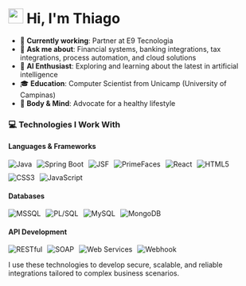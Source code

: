 <h1><img src="https://emojis.slackmojis.com/emojis/images/1531849430/4246/blob-sunglasses.gif?1531849430" width="30"/> Hi, I'm Thiago</h1>

- 🔭 **Currently working**: Partner at E9 Tecnologia  
- 💬 **Ask me about**: Financial systems, banking integrations, tax integrations, process automation, and cloud solutions  
- 🤖 **AI Enthusiast**: Exploring and learning about the latest in artificial intelligence  
- 🎓 **Education**: Computer Scientist from Unicamp (University of Campinas)  
- 💪 **Body & Mind**: Advocate for a healthy lifestyle  


### 💻 Technologies I Work With  

#### **Languages & Frameworks**  
<div style="display: flex; flex-wrap: wrap; gap: 10px;">
  <img src="https://img.shields.io/badge/Java-7--21-orange?style=for-the-badge&logo=openjdk&logoColor=white" alt="Java">
  <img src="https://img.shields.io/badge/Spring%20Boot-6DB33F?style=for-the-badge&logo=springboot&logoColor=white" alt="Spring Boot">
  <img src="https://img.shields.io/badge/JSF-blue?style=for-the-badge&logo=java&logoColor=white" alt="JSF">
  <img src="https://img.shields.io/badge/PrimeFaces-339933?style=for-the-badge&logo=primefaces&logoColor=white" alt="PrimeFaces">
  <img src="https://img.shields.io/badge/React-61DAFB?style=for-the-badge&logo=react&logoColor=black" alt="React">
  <img src="https://img.shields.io/badge/HTML5-E34F26?style=for-the-badge&logo=html5&logoColor=white" alt="HTML5">
  <img src="https://img.shields.io/badge/CSS3-1572B6?style=for-the-badge&logo=css3&logoColor=white" alt="CSS3">
  <img src="https://img.shields.io/badge/JavaScript-F7DF1E?style=for-the-badge&logo=javascript&logoColor=black" alt="JavaScript">
</div>

#### **Databases**  
<div style="display: flex; flex-wrap: wrap; gap: 10px;">
  <img src="https://img.shields.io/badge/MSSQL-CC2927?style=for-the-badge&logo=microsoftsqlserver&logoColor=white" alt="MSSQL">
  <img src="https://img.shields.io/badge/PL%2FSQL-blue?style=for-the-badge&logo=oracle&logoColor=white" alt="PL/SQL">
  <img src="https://img.shields.io/badge/MySQL-4479A1?style=for-the-badge&logo=mysql&logoColor=white" alt="MySQL">
  <img src="https://img.shields.io/badge/MongoDB-47A248?style=for-the-badge&logo=mongodb&logoColor=white" alt="MongoDB">
</div>

#### **API Development**  
<div style="display: flex; flex-wrap: wrap; gap: 10px;">
  <img src="https://img.shields.io/badge/RESTful-02569B?style=for-the-badge&logo=swagger&logoColor=white" alt="RESTful">
  <img src="https://img.shields.io/badge/SOAP-FF9800?style=for-the-badge&logo=soapui&logoColor=white" alt="SOAP">
  <img src="https://img.shields.io/badge/WebServices-00BCD4?style=for-the-badge&logo=apache&logoColor=white" alt="Web Services">
  <img src="https://img.shields.io/badge/Webhook-2196F3?style=for-the-badge&logo=webhooks&logoColor=white" alt="Webhook">
</div>  


I use these technologies to develop secure, scalable, and reliable integrations tailored to complex business scenarios.
